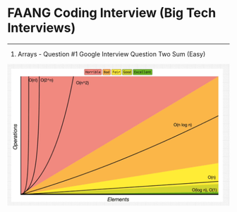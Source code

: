 # FAANG Coding Interview (Big Tech Interviews)
---

1. Arrays - Question #1 Google Interview Question Two Sum (Easy)

![Space & Time Complexity](./1.TwoSum/image.png)

